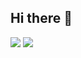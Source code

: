 ## Hi there 👋
[![](https://github-readme-stats.vercel.app/api?username=fwzhuang&count_private=true&show_icons=true)](https://github.com/anuraghazra/github-readme-stats)
![](https://github-readme-stats.vercel.app/api?username=fwzhuang)
<!--
**fwzhuang/fwzhuang** is a ✨ _special_ ✨ repository because its `README.md` (this file) appears on your GitHub profile.
Here are some ideas to get you started:
- 🔭 I’m currently working on ...
- 🌱 I’m currently learning ...
- 👯 I’m looking to collaborate on ...
- 🤔 I’m looking for help with ...
- 💬 Ask me about ...
- 📫 How to reach me: ...
- 😄 Pronouns: ...
- ⚡ Fun fact: ...
-->

